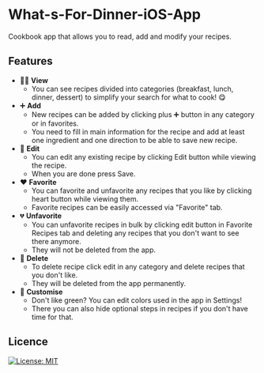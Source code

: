 # What-s-For-Dinner-iOS-App
Cookbook app that allows you to read, add and modify your recipes.

## Features
* 🍕🥗 **View**
  * You can see recipes divided into categories (breakfast, lunch, dinner, dessert) to simplify your search for what to cook! 😋
* ➕ **Add**
  * New recipes can be added by clicking plus ➕ button in any category or in favorites.
  * You need to fill in main information for the recipe and add at least one ingredient and one direction to be able to save new recipe.
* 📝 **Edit**
  * You can edit any existing recipe by clicking Edit button while viewing the recipe.
  * When you are done press Save.
* ❤ **Favorite**
  * You can favorite and unfavorite any recipes that you like by clicking heart button while viewing them.
  * Favorite recipes can be easily accessed via "Favorite" tab.
* 💔 **Unfavorite**
  * You can unfavorite recipes in bulk by clicking edit button in Favorite Recipes tab and deleting any recipes that you don't want to see there anymore.
  * They will not be deleted from the app.
* 🙅 **Delete**
  * To delete recipe click edit in any category and delete recipes that you don't like.
  * They will be deleted from the app permanently.
* 🎨 **Customise**
  * Don't like green? You can edit colors used in the app in Settings!
  * There you can also hide optional steps in recipes if you don't have time for that.


## Licence
[![License: MIT](https://img.shields.io/badge/License-MIT-yellow.svg)](https://opensource.org/licenses/MIT)
